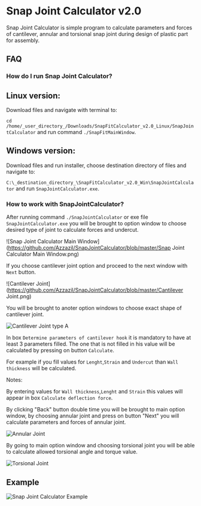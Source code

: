 Snap Joint Calculator v2.0
========

Snap Joint Calculator is simple program to calculate parameters and forces of cantilever, annular and torsional snap joint during design of plastic part for assembly.


FAQ
---

### How do I run Snap Joint Calculator?

Linux version:
--------------
Download files and navigate with terminal to:

`cd /home/_user_directory_/Downloads/SnapFitCalculator_v2.0_Linux/SnapJointCalculator` and run command `./SnapFitMainWindow`.

Windows version:
--------------
Download files and run installer, choose destination directory of files and navigate to:

`C:\_destination_directory_\SnapFitCalculator_v2.0_Win\SnapJointCalculator` and run `SnapJointCalculator.exe`.


### How to work with SnapJointCalculator?

After running command `./SnapJointCalculator` or exe file `SnapJointCalculator.exe` you will be brought to option window to choose desired type of joint to calculate forces and undercut.
 
![Snap Joint Calculator Main Window](https://github.com/Azzazil/SnapJointCalculator/blob/master/Snap Joint Calculator Main Window.png)

If you choose cantilever joint option and proceed to the next window with `Next` button.

![Cantilever Joint](https://github.com/Azzazil/SnapJointCalculator/blob/master/Cantilever Joint.png)

You will be brought to anoter option windows to choose exact shape of cantilever joint.

![Cantilever Joint type A](https://github.com/Azzazil/SnapJointCalculator/blob/master/Cantilever_Joint_A1.png)

In box `Determine parameters of cantilever hook` it is mandatory to have at least 3 parameters filled. The one that is not filled in his value will be calculated by pressing on button `Calculate`. 

For example if you fill values for `Lenght`,`Strain` and `Undercut` than `Wall thickness` will be calculated. 

Notes: 

By entering values for `Wall thickness`,`Lenght` and `Strain` this values will appear in box `Calculate deflection force`.

By clicking "Back" button double time you will be brought to main option window, by choosing annular joint and press on button "Next" you will calculate parameters and forces of annular joint.  

![Annular Joint](https://github.com/Azzazil/SnapJointCalculator/blob/master/Annular_Joint.png)

By going to main option window and choosing torsional joint you will be able to calculate allowed torsional angle and torque value. 

![Torsional Joint](https://github.com/Azzazil/SnapJointCalculator/blob/master/Torsional_Joint.png)

Example
-------

![Snap Joint Calculator Example](https://github.com/Azzazil/SnapJointCalculator/blob/master/Example.png)
